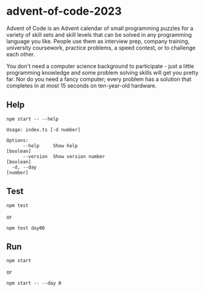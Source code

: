 # advent-of-code-2023

Advent of Code is an Advent calendar of small programming puzzles for a variety of skill sets and skill levels that can be solved in any programming language you like. People use them as interview prep, company training, university coursework, practice problems, a speed contest, or to challenge each other.

You don't need a computer science background to participate - just a little programming knowledge and some problem solving skills will get you pretty far. Nor do you need a fancy computer; every problem has a solution that completes in at most 15 seconds on ten-year-old hardware.

## Help

```
npm start -- --help
```

```
Usage: index.ts [-d number]

Options:
      --help     Show help                                             [boolean]
      --version  Show version number                                   [boolean]
  -d, --day                                                             [number]
```

## Test

```
npm test
```

or

```
npm test day00
```

## Run

```
npm start
```

or

```
npm start -- --day 0
```
